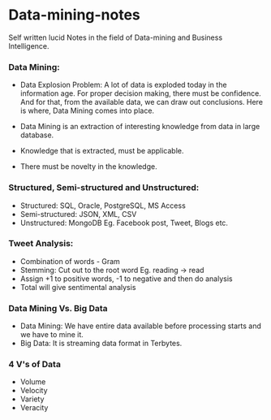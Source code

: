 # Data-mining-notes 
Self written lucid Notes in the field of Data-mining and Business Intelligence.

### Data Mining:

* Data Explosion Problem: A lot of data is exploded today in the information age. For proper decision making, there must be confidence. And for that, from the available data, we can draw out conclusions. Here is where, Data Mining comes into place.

* Data Mining is an extraction of interesting knowledge from data in large database.

* Knowledge that is extracted, must be applicable.

* There must be novelty in the knowledge.

### Structured, Semi-structured and Unstructured:

* Structured: SQL, Oracle, PostgreSQL, MS Access
* Semi-structured: JSON, XML, CSV 
* Unstructured: MongoDB Eg. Facebook post, Tweet, Blogs etc.

### Tweet Analysis:
* Combination of words - Gram
* Stemming: Cut out to the root word Eg. reading -> read
* Assign +1 to positive words, -1 to negative and then do analysis
* Total will give sentimental analysis

### Data Mining Vs. Big Data

* Data Mining: We have entire data available before processing starts and we have to mine it.
* Big Data: It is streaming data format in Terbytes.

### 4 V's of Data

* Volume
* Velocity
* Variety
* Veracity
